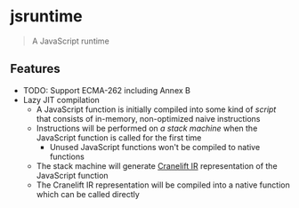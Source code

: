 # jsruntime

> A JavaScript runtime

## Features

* TODO: Support ECMA-262 including Annex B
* Lazy JIT compilation
  * A JavaScript function is initially compiled into some kind of *script* that consists of
    in-memory, non-optimized naive instructions
  * Instructions will be performed on *a stack machine* when the JavaScript function is called for
    the first time
    * Unused JavaScript functions won't be compiled to native functions
  * The stack machine will generate [Cranelift IR] representation of the JavaScript function
  * The Cranelift IR representation will be compiled into a native function which can be called
    directly

[Cranelift IR]: https://github.com/bytecodealliance/wasmtime/blob/main/cranelift/docs/ir.md
